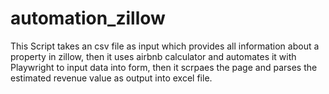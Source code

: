 # automation_zillow
This Script takes an csv  file as input which provides all information about a property in zillow, then it uses airbnb calculator and automates it with Playwright to input data into form, then it scrpaes the page and parses the estimated revenue value as output into excel file.
